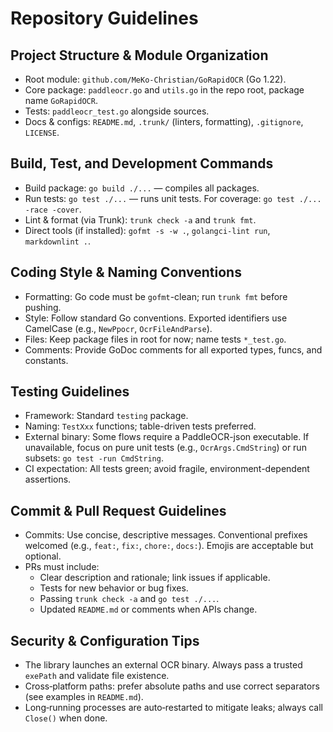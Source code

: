 # Repository Guidelines

## Project Structure & Module Organization
- Root module: `github.com/MeKo-Christian/GoRapidOCR` (Go 1.22).
- Core package: `paddleocr.go` and `utils.go` in the repo root, package name `GoRapidOCR`.
- Tests: `paddleocr_test.go` alongside sources.
- Docs & configs: `README.md`, `.trunk/` (linters, formatting), `.gitignore`, `LICENSE`.

## Build, Test, and Development Commands
- Build package: `go build ./...` — compiles all packages.
- Run tests: `go test ./...` — runs unit tests. For coverage: `go test ./... -race -cover`.
- Lint & format (via Trunk): `trunk check -a` and `trunk fmt`.
- Direct tools (if installed): `gofmt -s -w .`, `golangci-lint run`, `markdownlint .`.

## Coding Style & Naming Conventions
- Formatting: Go code must be `gofmt`-clean; run `trunk fmt` before pushing.
- Style: Follow standard Go conventions. Exported identifiers use CamelCase (e.g., `NewPpocr`, `OcrFileAndParse`).
- Files: Keep package files in root for now; name tests `*_test.go`.
- Comments: Provide GoDoc comments for all exported types, funcs, and constants.

## Testing Guidelines
- Framework: Standard `testing` package.
- Naming: `TestXxx` functions; table-driven tests preferred.
- External binary: Some flows require a PaddleOCR-json executable. If unavailable, focus on pure unit tests (e.g., `OcrArgs.CmdString`) or run subsets: `go test -run CmdString`.
- CI expectation: All tests green; avoid fragile, environment-dependent assertions.

## Commit & Pull Request Guidelines
- Commits: Use concise, descriptive messages. Conventional prefixes welcomed (e.g., `feat:`, `fix:`, `chore:`, `docs:`). Emojis are acceptable but optional.
- PRs must include:
  - Clear description and rationale; link issues if applicable.
  - Tests for new behavior or bug fixes.
  - Passing `trunk check -a` and `go test ./...`.
  - Updated `README.md` or comments when APIs change.

## Security & Configuration Tips
- The library launches an external OCR binary. Always pass a trusted `exePath` and validate file existence.
- Cross‑platform paths: prefer absolute paths and use correct separators (see examples in `README.md`).
- Long‑running processes are auto‑restarted to mitigate leaks; always call `Close()` when done.
